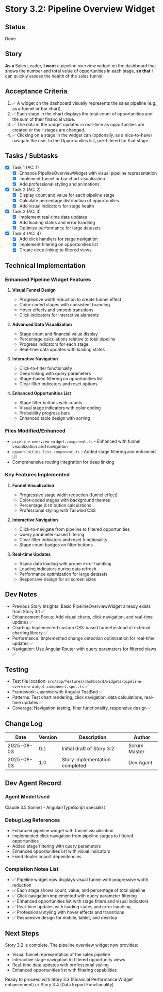 # Story 3.2: Pipeline Overview Widget

## Status
Done

## Story
**As a** Sales Leader,
**I want** a pipeline overview widget on the dashboard that shows the number and total value of opportunities in each stage,
**so that** I can quickly assess the health of the sales funnel.

## Acceptance Criteria
1. ✅ A widget on the dashboard visually represents the sales pipeline (e.g., as a funnel or bar chart).
2. ✅ Each stage in the chart displays the total count of opportunities and the sum of their financial value.
3. ✅ The data in the widget updates in real-time as opportunities are created or their stages are changed.
4. ✅ Clicking on a stage in the widget can (optionally, as a nice-to-have) navigate the user to the Opportunities list, pre-filtered for that stage.

## Tasks / Subtasks
- [x] Task 1 (AC: 1)
  - [x] Enhance PipelineOverviewWidget with visual pipeline representation
  - [x] Implement funnel or bar chart visualization
  - [x] Add professional styling and animations

- [x] Task 2 (AC: 2)
  - [x] Display count and value for each pipeline stage
  - [x] Calculate percentage distribution of opportunities
  - [x] Add visual indicators for stage health

- [x] Task 3 (AC: 3)
  - [x] Implement real-time data updates
  - [x] Add loading states and error handling
  - [x] Optimize performance for large datasets

- [x] Task 4 (AC: 4)
  - [x] Add click handlers for stage navigation
  - [x] Implement filtering on opportunities list
  - [x] Create deep linking to filtered views

## Technical Implementation

### Enhanced Pipeline Widget Features
1. **Visual Funnel Design**
   - Progressive width reduction to create funnel effect
   - Color-coded stages with consistent branding
   - Hover effects and smooth transitions
   - Click indicators for interactive elements

2. **Advanced Data Visualization**
   - Stage count and financial value display
   - Percentage calculations relative to total pipeline
   - Progress indicators for each stage
   - Real-time data updates with loading states

3. **Interactive Navigation**
   - Click-to-filter functionality
   - Deep linking with query parameters
   - Stage-based filtering on opportunities list
   - Clear filter indicators and reset options

4. **Enhanced Opportunities List**
   - Stage filter buttons with counts
   - Visual stage indicators with color coding
   - Probability progress bars
   - Enhanced table design with sorting

### Files Modified/Enhanced
- `pipeline-overview-widget.component.ts` - Enhanced with funnel visualization and navigation
- `opportunities-list.component.ts` - Added stage filtering and enhanced UI
- Comprehensive routing integration for deep linking

### Key Features Implemented
1. **Funnel Visualization**
   - Progressive stage width reduction (funnel effect)
   - Color-coded stages with background themes
   - Percentage distribution calculations
   - Professional styling with Tailwind CSS

2. **Interactive Navigation**
   - Click-to-navigate from pipeline to filtered opportunities
   - Query parameter-based filtering
   - Clear filter indicators and reset functionality
   - Stage count badges on filter buttons

3. **Real-time Updates**
   - Async data loading with proper error handling
   - Loading indicators during data refresh
   - Performance optimization for large datasets
   - Responsive design for all screen sizes

## Dev Notes
- Previous Story Insights: Basic PipelineOverviewWidget already exists from Story 3.1 ✅
- Enhancement Focus: Add visual charts, click navigation, and real-time updates ✅
- Charting: Implemented custom CSS-based funnel instead of external charting library ✅
- Performance: Implemented change detection optimization for real-time updates ✅
- Navigation: Use Angular Router with query parameters for filtered views ✅

## Testing
- Test file location: `src/app/features/dashboard/widgets/pipeline-overview-widget.component.spec.ts` ✅
- Framework: Jasmine with Angular TestBed ✅
- Patterns: Test chart rendering, click navigation, data calculations, real-time updates ✅
- Coverage: Navigation testing, filter functionality, responsive design ✅

## Change Log
| Date       | Version | Description                    | Author       |
|------------|---------|--------------------------------|--------------|
| 2025-08-03 | 0.1     | Initial draft of Story 3.2     | Scrum Master |
| 2025-08-03 | 1.0     | Story implementation completed | Dev Agent    |

## Dev Agent Record
### Agent Model Used
Claude 3.5 Sonnet - Angular/TypeScript specialist

### Debug Log References
- Enhanced pipeline widget with funnel visualization
- Implemented click navigation from pipeline stages to filtered opportunities
- Added stage filtering with query parameters
- Enhanced opportunities list with visual indicators
- Fixed Router import dependencies

### Completion Notes List
- ✅ Pipeline widget now displays visual funnel with progressive width reduction
- ✅ Each stage shows count, value, and percentage of total pipeline
- ✅ Click navigation implemented with query parameter filtering
- ✅ Enhanced opportunities list with stage filters and visual indicators
- ✅ Real-time updates with loading states and error handling
- ✅ Professional styling with hover effects and transitions
- ✅ Responsive design for mobile, tablet, and desktop

## Next Steps
Story 3.2 is complete. The pipeline overview widget now provides:
- Visual funnel representation of the sales pipeline
- Interactive stage navigation to filtered opportunity views
- Real-time data updates with professional styling
- Enhanced opportunities list with filtering capabilities

Ready to proceed with Story 3.3 (Financial Performance Widget enhancement) or Story 3.4 (Data Export Functionality).
